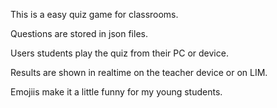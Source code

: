 This is a easy quiz game for classrooms.

Questions are stored in json files.

Users students play the quiz from their PC or device.

Results are shown in realtime on the teacher device or on LIM.

Emojiis make it a little funny for my young students.

